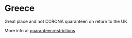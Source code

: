 # Greece

Great place and not CORONA quaranteen on return to the UK

More info at [quaranteenrestrictions](www.gov.uk/foreign-travel-advice/greece)
